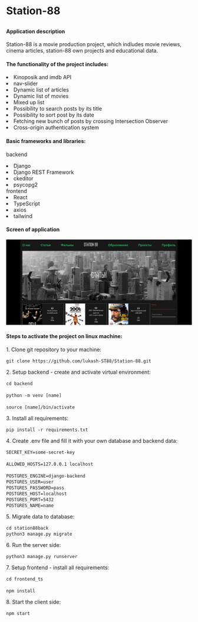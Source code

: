 <h1> Station-88 <h2>

<h4> Application description</h4>

Station-88 is a movie production project, which indludes movie reviews, cinema articles, station-88 own projects and educational data.

<ui><h4>The functionality of the project includes:</h4></ui>
<li>Kinoposik and imdb API
<li>nav-slider
<li> Dynamic list of articles 
<li> Dynamic list of movies
<li> Mixed up list
<li> Possibility to search posts by its title
<li> Possibility to sort post by its date 
<li> Fetching new bunch of posts by crossing Intersection Observer
<li> Cross-origin authentication system</li>

<h4>Basic frameworks and libraries:</h4>

<ui>backend</ui>
<li>Django
<li>Django REST Framework
<li>ckeditor
<li>psycopg2</li>
<ui>frontend</ui>
<li>React
<li>TypeScript
<li>axios
<li>tailwind

<h4>Screen of application</h4>

![Alt text](Screenshot_of_app.png)


<h4>Steps to activate the project on linux machine:</h4>
<p> 1. Clone git repository to your machine:</p>

```
git clone https://github.com/lukash-ST88/Station-88.git
```

<p> 2. Setup backend - create and activate virtual environment: </p>

```
cd backend

python -m venv [name]

source [name]/bin/activate
```
<p>3. Install all requirements: </p>

```
pip install -r requirements.txt 
```

<p> 4. Create .env file and fill it with your own database and backend data: </p>

```
SECRET_KEY=some-secret-key

ALLOWED_HOSTS=127.0.0.1 localhost

POSTGRES_ENGINE=django-backend
POSTGRES_USER=user
POSTGRES_PASSWORD=pass
POSTGRES_HOST=localhost
POSTGRES_PORT=5432
POSTGRES_NAME=name
```
<p> 5. Migrate data to database:</p>

```
cd station88back
python3 manage.py migrate
```
<p> 6. Run the server side: </p>

```
python3 manage.py runserver
```
<p> 7. Setup frontend - install all requirements:</p>

```
cd frontend_ts

npm install 
```
<p> 8. Start the client side:</p>

```
npm start
```